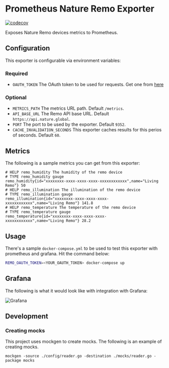 # Prometheus Nature Remo Exporter

[![codecov](https://codecov.io/gh/kenfdev/remo-exporter/branch/master/graph/badge.svg)](https://codecov.io/gh/kenfdev/remo-exporter)

Exposes Nature Remo devices metrics to Prometheus.

## Configuration

This exporter is configurable via environment variables:

### Required

* `OAUTH_TOKEN` The OAuth token to be used for requests. Get one from [here](https://developer.nature.global/)

### Optional

* `METRICS_PATH` The metrics URL path. Default `/metrics`.
* `API_BASE_URL` The Remo API base URL. Default `https://api.nature.global`.
* `PORT` The port to be used by the exporter. Default `9352`.
* `CACHE_INVALIDATION_SECONDS` This exporter caches results for this perios of seconds. Default `60`.

## Metrics

The following is a sample metrics you can get from this exporter:

```plain
# HELP remo_humidity The humidity of the remo device
# TYPE remo_humidity gauge
remo_humidity{id="xxxxxxxx-xxxx-xxxx-xxxx-xxxxxxxxxxxx",name="Living Remo"} 50
# HELP remo_illumination The illumination of the remo device
# TYPE remo_illumination gauge
remo_illumination{id="xxxxxxxx-xxxx-xxxx-xxxx-xxxxxxxxxxxx",name="Living Remo"} 141.8
# HELP remo_temperature The temperature of the remo device
# TYPE remo_temperature gauge
remo_temperature{id="xxxxxxxx-xxxx-xxxx-xxxx-xxxxxxxxxxxx",name="Living Remo"} 28.2
```

## Usage

There's a sample `docker-compose.yml` to be used to test this exporter with prometheus and grafana. Hit the command below:

```bash
REMO_OAUTH_TOKEN=<YOUR_OAUTH_TOKEN> docker-compose up
```

## Grafana

The following is what it would look like with integration with Grafana:

![Grafana](assets/grafana.png)

## Development

### Creating mocks

This project uses mockgen to create mocks. The following is an example of creating mocks.

```
mockgen -source ./config/reader.go -destination ./mocks/reader.go -package mocks
```